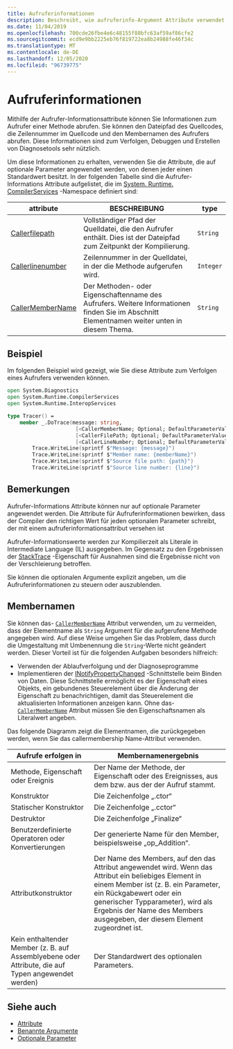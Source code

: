```yaml
---
title: Aufruferinformationen
description: Beschreibt, wie aufruferinfo-Argument Attribute verwendet werden, um Aufruferinformationen von einer Methode abzurufen.
ms.date: 11/04/2019
ms.openlocfilehash: 700cde26fbe4e6c48155f88bfc63af59af86cfe2
ms.sourcegitcommit: ecd9e9bb2225eb76f819722ea8b24988fe46f34c
ms.translationtype: MT
ms.contentlocale: de-DE
ms.lasthandoff: 12/05/2020
ms.locfileid: "96739775"
---
```

# <a name="caller-information"></a>Aufruferinformationen

Mithilfe der Aufrufer-Informationsattribute können Sie Informationen zum Aufrufer einer Methode abrufen. Sie können den Dateipfad des Quellcodes, die Zeilennummer im Quellcode und den Membernamen des Aufrufers abrufen. Diese Informationen sind zum Verfolgen, Debuggen und Erstellen von Diagnosetools sehr nützlich.

Um diese Informationen zu erhalten, verwenden Sie die Attribute, die auf optionale Parameter angewendet werden, von denen jeder einen Standardwert besitzt. In der folgenden Tabelle sind die Aufrufer-Informations Attribute aufgelistet, die im [System. Runtime. CompilerServices](/dotnet/api/system.runtime.compilerservices) -Namespace definiert sind:

|attribute|BESCHREIBUNG|type|
|---------|-----------|----|
|[Callerfilepath](/dotnet/api/system.runtime.compilerservices.callerfilepathattribute)|Vollständiger Pfad der Quelldatei, die den Aufrufer enthält. Dies ist der Dateipfad zum Zeitpunkt der Kompilierung.|`String`
|[Callerlinenumber](/dotnet/api/system.runtime.compilerservices.callerlinenumberattribute)|Zeilennummer in der Quelldatei, in der die Methode aufgerufen wird.|`Integer`|
|[CallerMemberName](/dotnet/api/system.runtime.compilerservices.callermembernameattribute)|Der Methoden- oder Eigenschaftenname des Aufrufers. Weitere Informationen finden Sie im Abschnitt Elementnamen weiter unten in diesem Thema.|`String`|

## <a name="example"></a>Beispiel

Im folgenden Beispiel wird gezeigt, wie Sie diese Attribute zum Verfolgen eines Aufrufers verwenden können.

```fsharp
open System.Diagnostics
open System.Runtime.CompilerServices
open System.Runtime.InteropServices

type Tracer() =
    member _.DoTrace(message: string,
                      [<CallerMemberName; Optional; DefaultParameterValue("")>] memberName: string,
                      [<CallerFilePath; Optional; DefaultParameterValue("")>] path: string,
                      [<CallerLineNumber; Optional; DefaultParameterValue(0)>] line: int) =
        Trace.WriteLine(sprintf $"Message: {message}")
        Trace.WriteLine(sprintf $"Member name: {memberName}")
        Trace.WriteLine(sprintf $"Source file path: {path}")
        Trace.WriteLine(sprintf $"Source line number: {line}")
```

## <a name="remarks"></a>Bemerkungen

Aufrufer-Informations Attribute können nur auf optionale Parameter angewendet werden. Die Attribute für Aufruferinformationen bewirken, dass der Compiler den richtigen Wert für jeden optionalen Parameter schreibt, der mit einem aufruferinformationsattribut versehen ist

Aufrufer-Informationswerte werden zur Kompilierzeit als Literale in Intermediate Language (IL) ausgegeben. Im Gegensatz zu den Ergebnissen der [StackTrace](/dotnet/api/system.diagnostics.stacktrace) -Eigenschaft für Ausnahmen sind die Ergebnisse nicht von der Verschleierung betroffen.

Sie können die optionalen Argumente explizit angeben, um die Aufruferinformationen zu steuern oder auszublenden.

## <a name="member-names"></a>Membernamen

Sie können das- [`CallerMemberName`](/dotnet/api/system.runtime.compilerservices.callermembernameattribute) Attribut verwenden, um zu vermeiden, dass der Elementname als `String` Argument für die aufgerufene Methode angegeben wird. Auf diese Weise umgehen Sie das Problem, dass durch die Umgestaltung mit Umbenennung die `String`-Werte nicht geändert werden. Dieser Vorteil ist für die folgenden Aufgaben besonders hilfreich:

- Verwenden der Ablaufverfolgung und der Diagnoseprogramme
- Implementieren der [INotifyPropertyChanged](/dotnet/api/system.componentmodel.inotifypropertychanged) -Schnittstelle beim Binden von Daten. Diese Schnittstelle ermöglicht es der Eigenschaft eines Objekts, ein gebundenes Steuerelement über die Änderung der Eigenschaft zu benachrichtigen, damit das Steuerelement die aktualisierten Informationen anzeigen kann. Ohne das- [`CallerMemberName`](/dotnet/api/system.runtime.compilerservices.callermembernameattribute) Attribut müssen Sie den Eigenschaftsnamen als Literalwert angeben.

Das folgende Diagramm zeigt die Elementnamen, die zurückgegeben werden, wenn Sie das callermembership Name-Attribut verwenden.

|Aufrufe erfolgen in|Membernamenergebnis|
|-------------------|------------------|
|Methode, Eigenschaft oder Ereignis|Der Name der Methode, der Eigenschaft oder des Ereignisses, aus dem bzw. aus der der Aufruf stammt.|
|Konstruktor|Die Zeichenfolge „.ctor“|
|Statischer Konstruktor|Die Zeichenfolge „.cctor“|
|Destruktor|Die Zeichenfolge „Finalize“|
|Benutzerdefinierte Operatoren oder Konvertierungen|Der generierte Name für den Member, beispielsweise „op_Addition“.|
|Attributkonstruktor|Der Name des Members, auf den das Attribut angewendet wird. Wenn das Attribut ein beliebiges Element in einem Member ist (z. B. ein Parameter, ein Rückgabewert oder ein generischer Typparameter), wird als Ergebnis der Name des Members ausgegeben, der diesem Element zugeordnet ist.|
|Kein enthaltender Member (z. B. auf Assemblyebene oder Attribute, die auf Typen angewendet werden)|Der Standardwert des optionalen Parameters.|

## <a name="see-also"></a>Siehe auch

- [Attribute](attributes.md)
- [Benannte Argumente](parameters-and-arguments.md#named-arguments)
- [Optionale Parameter](parameters-and-arguments.md#optional-parameters)
